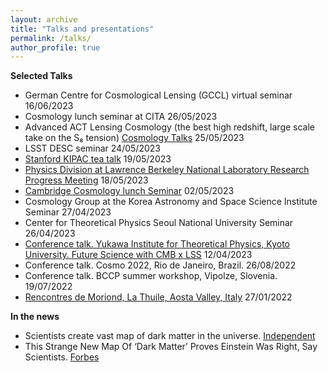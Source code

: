 ```yaml
---
layout: archive
title: "Talks and presentations"
permalink: /talks/
author_profile: true
---
```


**Selected Talks**
* German Centre for Cosmological Lensing (GCCL) virtual seminar 16/06/2023
* Cosmology lunch seminar at CITA 26/05/2023
* Advanced ACT Lensing Cosmology (the best high redshift, large scale take on the S₈ tension) [Cosmology Talks](https://www.youtube.com/watch?v=pB6mwj_V37c&t=1632s&ab_channel=CosmologyTalks) 25/05/2023
* LSST DESC seminar 24/05/2023
* [Stanford KIPAC tea talk](https://kipac.stanford.edu/events/cosmology-high-precision-cmb-lensing-measurements-atacama-cosmology-telescope) 19/05/2023
* [Physics Division at Lawrence Berkeley National Laboratory Research Progress Meeting](https://physicstalks.lbl.gov/Public/h/20230518-Frank_Qu.html) 18/05/2023
* [Cambridge Cosmology lunch Seminar](http://talks.cam.ac.uk/talk/index/198337) 02/05/2023
* Cosmology Group at the Korea Astronomy and Space Science Institute Seminar 27/04/2023
* Center for Theoretical Physics Seoul National University Seminar 26/04/2023
* [Conference talk. Yukawa Institute for Theoretical Physics, Kyoto University. Future Science with CMB x LSS](https://docs.google.com/presentation/d/1bjm3tzQlwkc1hxzQ74U4GjYw49_wDWku0gZIuvebi1Q/edit#slide=id.g22cac33634a_2_25) 12/04/2023
* Conference talk. Cosmo 2022, Rio de Janeiro, Brazil. 26/08/2022
* Conference talk. BCCP summer workshop, Vipolze, Slovenia. 19/07/2022
* [Rencontres de Moriond, La Thuile, Aosta Valley, Italy](https://moriond.in2p3.fr/2022/Cosmology/Program.html) 27/01/2022

**In the news**
* Scientists create vast map of dark matter in the universe. [Independent](https://www.independent.co.uk/space/dark-matter-universe-cosmos-act-einstein-b2317825.html) 
* This Strange New Map Of ‘Dark Matter’ Proves Einstein Was Right, Say Scientists. [Forbes](https://www.forbes.com/sites/jamiecartereurope/2023/04/11/this-strange-new-map-of-dark-matter-proves-einstein-was-right-say-scientists/?sh=3a846ac073bd)






